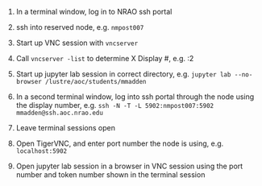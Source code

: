 1. In a terminal window, log in to NRAO ssh portal

2. ssh into reserved node, e.g. `nmpost007`

3. Start up VNC session with `vncserver`

4. Call `vncserver -list` to determine X Display #, e.g. :2

5. Start up jupyter lab session in correct directory, e.g. `jupyter lab --no-browser /lustre/aoc/students/mmadden`

6. In a second terminal window, log into ssh portal through the node using the display number, e.g. `ssh -N -T -L 5902:nmpost007:5902 mmadden@ssh.aoc.nrao.edu`

7. Leave terminal sessions open

8. Open TigerVNC, and enter port number the node is using, e.g. `localhost:5902`

9. Open jupyter lab session in a browser in VNC session using the port number and token number shown in the terminal session
